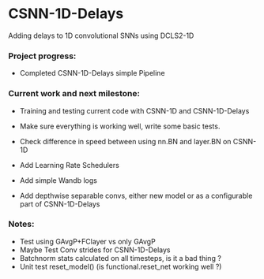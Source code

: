 # CSNN-1D-Delays
Adding delays to 1D convolutional SNNs using DCLS2-1D

### Project progress:
- Completed CSNN-1D-Delays simple Pipeline

### Current work and next milestone:
- Training and testing current code with CSNN-1D and CSNN-1D-Delays
- Make sure everything is working well, write some basic tests.

- Check difference in speed between using nn.BN and layer.BN on CSNN-1D
- Add Learning Rate Schedulers
- Add simple Wandb logs
- Add depthwise separable convs, either new model or as a configurable part of CSNN-1D-Delays


### Notes:

- Test using GAvgP+FClayer vs only GAvgP
- Maybe Test Conv strides for CSNN-1D-Delays
- Batchnorm stats calculated on all timesteps, is it a bad thing ?
- Unit test reset_model() (is functional.reset_net working well ?)

